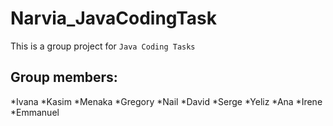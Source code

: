 # Narvia_JavaCodingTask

This is a group project for `Java Coding Tasks`

## Group members:
*Ivana
*Kasim
*Menaka
*Gregory
*Nail
*David
*Serge
*Yeliz
*Ana
*Irene
*Emmanuel
